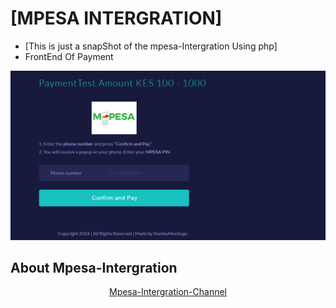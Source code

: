 # [MPESA INTERGRATION]
- [This is just a snapShot of the mpesa-Intergration Using php]
- FrontEnd Of Payment
<img src="./ReadmeIMG/Screenshot 2024-10-07 201909.png" alt="FrontEndOf-The-MpesaIntergration">

## About Mpesa-Intergration
<p align="center">
    <a href="https://www.youtube.com/watch?v=NolEyR7Sv9A&t=1441s">Mpesa-Intergration-Channel</a>
</p>
